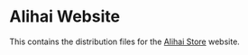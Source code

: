 # Alihai Website

This contains the distribution files for the [Alihai Store](https://alihaistore.com/) website.
